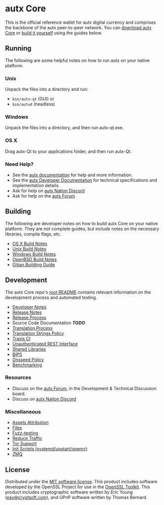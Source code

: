 autx Core
==========

This is the official reference wallet for autx digital currency and comprises the backbone of the autx peer-to-peer network. You can [download autx Core](https://www.autx.org/downloads/) or [build it yourself](#building) using the guides below.

Running
---------------------
The following are some helpful notes on how to run autx on your native platform.

### Unix

Unpack the files into a directory and run:

- `bin/autx-qt` (GUI) or
- `bin/autxd` (headless)

### Windows

Unpack the files into a directory, and then run autx-qt.exe.

### OS X

Drag autx-Qt to your applications folder, and then run autx-Qt.

### Need Help?

* See the [autx documentation](https://docs.autx.org)
for help and more information.
* See the [autx Developer Documentation](https://autx-docs.github.io/) 
for technical specifications and implementation details.
* Ask for help on [autx Nation Discord](http://autxchat.org)
* Ask for help on the [autx Forum](https://autx.org/forum)

Building
---------------------
The following are developer notes on how to build autx Core on your native platform. They are not complete guides, but include notes on the necessary libraries, compile flags, etc.

- [OS X Build Notes](build-osx.md)
- [Unix Build Notes](build-unix.md)
- [Windows Build Notes](build-windows.md)
- [OpenBSD Build Notes](build-openbsd.md)
- [Gitian Building Guide](gitian-building.md)

Development
---------------------
The autx Core repo's [root README](/README.md) contains relevant information on the development process and automated testing.

- [Developer Notes](developer-notes.md)
- [Release Notes](release-notes.md)
- [Release Process](release-process.md)
- Source Code Documentation ***TODO***
- [Translation Process](translation_process.md)
- [Translation Strings Policy](translation_strings_policy.md)
- [Travis CI](travis-ci.md)
- [Unauthenticated REST Interface](REST-interface.md)
- [Shared Libraries](shared-libraries.md)
- [BIPS](bips.md)
- [Dnsseed Policy](dnsseed-policy.md)
- [Benchmarking](benchmarking.md)

### Resources
* Discuss on the [autx Forum](https://autx.org/forum), in the Development & Technical Discussion board.
* Discuss on [autx Nation Discord](http://autxchat.org)

### Miscellaneous
- [Assets Attribution](assets-attribution.md)
- [Files](files.md)
- [Fuzz-testing](fuzzing.md)
- [Reduce Traffic](reduce-traffic.md)
- [Tor Support](tor.md)
- [Init Scripts (systemd/upstart/openrc)](init.md)
- [ZMQ](zmq.md)

License
---------------------
Distributed under the [MIT software license](/COPYING).
This product includes software developed by the OpenSSL Project for use in the [OpenSSL Toolkit](https://www.openssl.org/). This product includes
cryptographic software written by Eric Young ([eay@cryptsoft.com](mailto:eay@cryptsoft.com)), and UPnP software written by Thomas Bernard.
